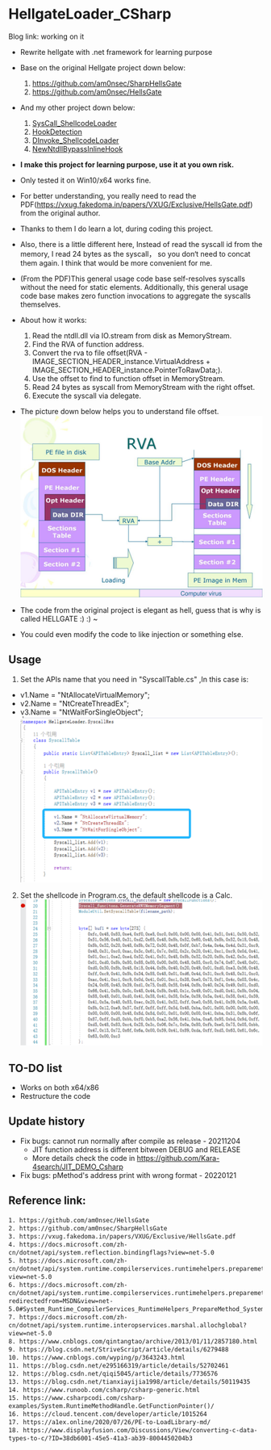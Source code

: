 # HellgateLoader_CSharp

Blog link: working on it
- Rewrite hellgate with .net framework for learning purpose
- Base on the original Hellgate project down below:
	1. https://github.com/am0nsec/SharpHellsGate
	2. https://github.com/am0nsec/HellsGate
- And my other project down below:
	1. [SysCall_ShellcodeLoader](https://github.com/Kara-4search/SysCall_ShellcodeLoad_Csharp)
	2. [HookDetection](https://github.com/Kara-4search/HookDetection_CSharp)
	3. [DInvoke_ShellcodeLoader](https://github.com/Kara-4search/DInvoke_shellcodeload_CSharp)
	4. [NewNtdllBypassInlineHook](https://github.com/Kara-4search/NewNtdllBypassInlineHook_CSharp)

- **I make this project for learning purpose, use it at you own risk.**
- Only tested it on Win10/x64 works fine.
- For better understanding, you really need to read the PDF(https://vxug.fakedoma.in/papers/VXUG/Exclusive/HellsGate.pdf) from the original author.
- Thanks to them I do learn a lot, during coding this project.
- Also, there is a little different here, Instead of read the syscall id from the memory, I read 24 bytes as the syscall，
	so you don‘t need to concat them again. I think that would be more convenient for me.
- (From the PDF)This general usage code base self-resolves syscalls without the need for static elements. Additionally, this general usage code base makes zero function invocations to aggregate the syscalls themselves.
- About how it works:
	1. Read the ntdll.dll via IO.stream from disk as MemoryStream.
	2. Find the RVA of function address.
	3. Convert the rva to file offset(RVA - IMAGE_SECTION_HEADER_instance.VirtualAddress + IMAGE_SECTION_HEADER_instance.PointerToRawData;).
	4. Use the offset to find to function offset in MemoryStream.
	5. Read 24 bytes as syscall from MemoryStream with the right offset.
	6. Execute the syscall via delegate.
- The picture down below helps you to understand file offset.
	![avatar](https://github.com/Kara-4search/ProjectPics/blob/main/HellGateLoader_ConvertRVAtoFO.jpg)
- The code from the original project is elegant as hell, guess that is why is called HELLGATE :) :) ~
- You could even modify the code to like injection or something else.

## Usage
1. Set the APIs name that you need in "SyscallTable.cs" ,In this case is:
* v1.Name = "NtAllocateVirtualMemory";
* v2.Name = "NtCreateThreadEx";
* v3.Name = "NtWaitForSingleObject";
	![avatar](https://raw.githubusercontent.com/Kara-4search/ProjectPics/main/HellGateLoader_APIs.png)

2. Set the shellcode in Program.cs, the default shellcode is a Calc.
	![avatar](https://raw.githubusercontent.com/Kara-4search/ProjectPics/main/HellGateLoader_shellcode.png)

	
## TO-DO list
- Works on both x64/x86
- Restructure the code

## Update history
- Fix bugs: cannot run normally after compile as release - 20211204
	* JIT function address is different bitween DEBUG and RELEASE
	* More details check the code in https://github.com/Kara-4search/JIT_DEMO_Csharp
- Fix bugs: pMethod's address print with wrong format - 20220121
	

## Reference link:
	1. https://github.com/am0nsec/HellsGate
	2. https://github.com/am0nsec/SharpHellsGate
	3. https://vxug.fakedoma.in/papers/VXUG/Exclusive/HellsGate.pdf 
	4. https://docs.microsoft.com/zh-cn/dotnet/api/system.reflection.bindingflags?view=net-5.0
	5. https://docs.microsoft.com/zh-cn/dotnet/api/system.runtime.compilerservices.runtimehelpers.preparemethod?view=net-5.0
	6. https://docs.microsoft.com/zh-cn/dotnet/api/system.runtime.compilerservices.runtimehelpers.preparemethod?redirectedfrom=MSDN&view=net-5.0#System_Runtime_CompilerServices_RuntimeHelpers_PrepareMethod_System_RuntimeMethodHandle_System_RuntimeTypeHandle___
	7. https://docs.microsoft.com/zh-cn/dotnet/api/system.runtime.interopservices.marshal.allochglobal?view=net-5.0
	8. https://www.cnblogs.com/qintangtao/archive/2013/01/11/2857180.html
	9. https://blog.csdn.net/StriveScript/article/details/6279488
	10. https://www.cnblogs.com/wyping/p/3643243.html
	11. https://blog.csdn.net/e295166319/article/details/52702461
	12. https://blog.csdn.net/qiqi5045/article/details/7736576
	13. https://blog.csdn.net/tianxiayijia1998/article/details/50119435
	14. https://www.runoob.com/csharp/csharp-generic.html
	15. https://www.csharpcodi.com/csharp-examples/System.RuntimeMethodHandle.GetFunctionPointer()/
	16. https://cloud.tencent.com/developer/article/1015264
	17. https://a1ex.online/2020/07/26/PE-to-LoadLibrary-md/
	18. https://www.displayfusion.com/Discussions/View/converting-c-data-types-to-c/?ID=38db6001-45e5-41a3-ab39-8004450204b3